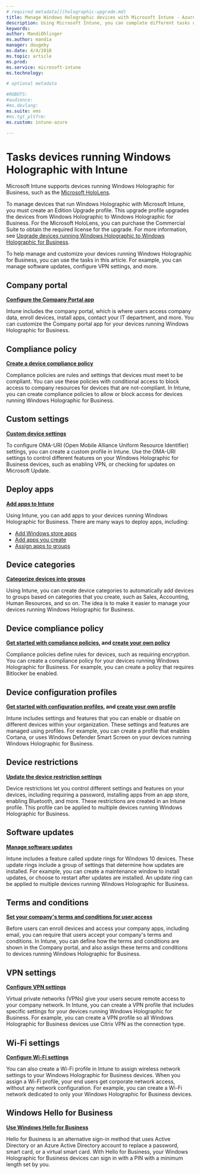 ```yaml
---
# required metadata[](holographic-upgrade.md)
title: Manage Windows Holographic devices with Microsoft Intune - Azure | Microsoft Docs
description: Using Microsoft Intune, you can complete different tasks on devices running Windows Holographic for Business, including configure the company portal, create a compliance policy, customize OMA-URI settings, deploy apps, categorize devices in groups, create profiles, restrict devices, enable software updates, set terms and conditions, configure VPN and Wi-Fi settings, and use Hello for Business.
keywords:
author: MandiOhlinger
ms.author: mandia
manager: dougeby
ms.date: 4/4/2018
ms.topic: article
ms.prod:
ms.service: microsoft-intune
ms.technology:

# optional metadata

#ROBOTS:
#audience:
#ms.devlang:
ms.suite: ems
#ms.tgt_pltfrm:
ms.custom: intune-azure

---
```


# Tasks devices running Windows Holographic with Intune

Microsoft Intune supports devices running Windows Holographic for Business, such as the [Microsoft HoloLens](https://docs.microsoft.com/en-us/hololens/).

To manage devices that run Windows Holographic with Microsoft Intune, you must create an Edition Upgrade profile. This upgrade profile upgrades the devices from Windows Holographic to Windows Holographic for Business. For the Microsoft HoloLens, you can purchase the Commercial Suite to obtain the required license for the upgrade. For more information, see [Upgrade devices running Windows Holographic to Windows Holographic for Business](holographic-upgrade.md).

To help manage and customize your devices running Windows Holographic for Business, you can use the tasks in this article. For example, you can manage software updates, configure VPN settings, and more.

## Company portal
**[Configure the Company Portal app](company-portal-app.md)**

Intune includes the company portal, which is where users access company data, enroll devices, install apps, contact your IT department, and more. You can customize the Company portal app for your devices running Windows Holographic for Business.

## Compliance policy
**[Create a device compliance policy](compliance-policy-create-windows.md)**

Compliance policies are rules and settings that devices must meet to be compliant. You can use these policies with conditional access to block access to company resources for devices that are not-compliant. In Intune, you can create compliance policies to allow or block access for devices running Windows Holographic for Business.

## Custom settings
**[Custom device settings](custom-settings-windows-holographic.md)**

To configure OMA-URI (Open Mobile Alliance Uniform Resource Identifier) settings, you can create a custom profile in Intune. Use the OMA-URI settings to control different features on your Windows Holographic for Business devices, such as enabling VPN, or checking for updates on Microsoft Update.

## Deploy apps
**[Add apps to Intune](apps-add.md)**

Using Intune, you can add apps to your devices running Windows Holographic for Business. There are many ways to deploy apps, including:

- [Add Windows store apps](store-apps-windows.md)
- [Add apps you create](lob-apps-windows.md)
- [Assign apps to groups](https://docs.microsoft.com/en-us/intune/apps-deploy.md)

## Device categories
**[Categorize devices into groups](device-group-mapping.md)**

Using Intune, you can create device categories to automatically add devices to groups based on categories that you create, such as Sales, Accounting, Human Resources, and so on. The idea is to make it easier to manage your devices running Windows Holographic for Business.

## Device compliance policy
**[Get started with compliance policies](device-compliance-get-started.md), and [create your own policy](compliance-policy-create-windows.md)**

Compliance policies define rules for devices, such as requiring encryption. You can create a compliance policy for your devices running Windows Holographic for Business. For example, you can create a policy that requires Bitlocker be enabled.

## Device configuration profiles 
**[Get started with configuration profiles](device-profiles.md), and [create your own profile](device-profile-create.md)**

Intune includes settings and features that you can enable or disable on different devices within your organization. These settings and features are managed using profiles. For example, you can create a profile that enables Cortana, or uses Windows Defender Smart Screen on your devices running Windows Holographic for Business.

## Device restrictions
**[Update the device restriction settings](device-restrictions-windows-holographic.md)**

Device restrictions let you control different settings and features on your devices, including requiring a password, installing apps from an app store, enabling Bluetooth, and more. These restrictions are created in an Intune profile. This profile can be applied to multiple devices running Windows Holographic for Business.

## Software updates
**[Manage software updates](windows-update-for-business-configure.md)**

Intune includes a feature called update rings for Windows 10 devices. These update rings include a group of settings that determine how updates are installed. For example, you can create a maintenance window to install updates, or choose to restart after updates are installed. An update ring can be applied to multiple devices running Windows Holographic for Business.

## Terms and conditions
**[Set your company's terms and conditions for user access](terms-and-conditions-create.md)**

Before users can enroll devices and access your company apps, including email, you can require that users accept your company's terms and conditions. In Intune, you can define how the terms and conditions are shown in the Company portal, and also assign these terms and conditions to devices running Windows Holographic for Business.

## VPN settings
**[Configure VPN settings](vpn-settings-configure.md)**

Virtual private networks (VPNs) give your users secure remote access to your company network. In Intune, you can create a VPN profile that includes specific settings for your devices running Windows Holographic for Business. For example, you can create a VPN profile so all Windows Holographic for Business devices use Citrix VPN as the connection type.

## Wi-Fi settings
**[Configure Wi-Fi settings](wi-fi-settings-configure.md)**

You can also create a Wi-Fi profile in Intune to assign wireless network settings to your Windows Holographic for Business devices. When you assign a Wi-Fi profile, your end users get corporate network access, without any network configuration. For example, you can create a Wi-Fi network dedicated to only your Windows Holographic for Business devices.

## Windows Hello for Business
**[Use Windows Hello for Business](windows-hello.md)**

Hello for Business is an alternative sign-in method that uses Active Directory or an Azure Active Directory account to replace a password, smart card, or a virtual smart card. With Hello for Business, your Windows Holographic for Business devices can sign in with a PIN with a minimum length set by you.